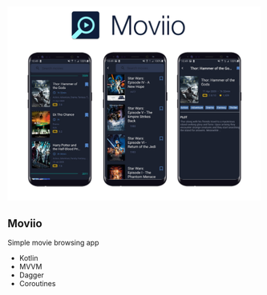 <p align="center">
<img src="img/screens.jpg">
</p>

## Moviio
Simple movie browsing app
- Kotlin
- MVVM
- Dagger
- Coroutines

